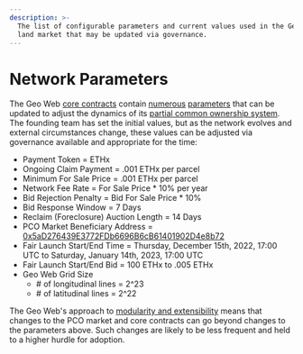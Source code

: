 ```yaml
---
description: >-
  The list of configurable parameters and current values used in the Geo Web
  land market that may be updated via governance.
---
```


# Network Parameters

The Geo Web [core contracts](../developers/core-contracts/) contain [numerous](https://github.com/Geo-Web-Project/core-contracts/blob/main/contracts/registry/facets/PCOLicenseClaimerFacet.sol) [parameters](https://github.com/Geo-Web-Project/core-contracts/blob/main/contracts/registry/facets/PCOLicenseParamsFacet.sol) that can be updated to adjust the dynamics of its [partial common ownership system](../concepts/partial-common-ownership). The founding team has set the initial values, but as the network evolves and external circumstances change, these values can be adjusted via governance available and appropriate for the time:

- Payment Token = ETHx
- Ongoing Claim Payment = .001 ETHx per parcel
- Minimum For Sale Price = .001 ETHx per parcel
- Network Fee Rate = For Sale Price \* 10% per year
- Bid Rejection Penalty = Bid For Sale Price \* 10%
- Bid Response Window = 7 Days
- Reclaim (Foreclosure) Auction Length = 14 Days
- PCO Market Beneficiary Address = [0x5aD276439E3772FDb6696B6cB61401902D4e8b72](https://optimistic.etherscan.io/address/0x5ad276439e3772fdb6696b6cb61401902d4e8b72)
- Fair Launch Start/End Time = Thursday, December 15th, 2022, 17:00 UTC to Saturday, January 14th, 2023, 17:00 UTC
- Fair Launch Start/End Bid = 100 ETHx to .005 ETHx
- Geo Web Grid Size
  - \# of longitudinal lines = 2^23
  - \# of latitudinal lines = 2^22

The Geo Web's approach to [modularity and extensibility](../developers/core-contracts/standards-and-protocols/diamonds-multi-facet-proxy-eip-2535) means that changes to the PCO market and core contracts can go beyond changes to the parameters above. Such changes are likely to be less frequent and held to a higher hurdle for adoption.&#x20;
